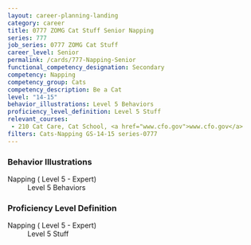 ```yaml
---
layout: career-planning-landing
category: career
title: 0777 ZOMG Cat Stuff Senior Napping
series: 777
job_series: 0777 ZOMG Cat Stuff
career_level: Senior
permalink: /cards/777-Napping-Senior
functional_competency_designation: Secondary
competency: Napping
competency_group: Cats
competency_description: Be a Cat
level: "14-15"
behavior_illustrations: Level 5 Behaviors
proficiency_level_definition: Level 5 Stuff
relevant_courses: 
 - 210 Cat Care, Cat School, <a href="www.cfo.gov">www.cfo.gov</a>
filters: Cats-Napping GS-14-15 series-0777
---
```


<div class="desktop:grid-col-6 margin-y-205">
  <div class="border-top-05 bg-white padding-2 shadow-5 height-full members-hover border-1px border-gray-30 border-top-orange radius-lg">
    <h3>Behavior Illustrations</h3>
    <dl class="text-base"><dt>Napping ( Level 5 - Expert)</dt><dd>Level 5 Behaviors</dd></dl>
  </div>
</div>
<div class="desktop:grid-col-6 margin-y-205">
  <div class="border-top-05 bg-white padding-2 shadow-5 height-full members-hover border-1px border-gray-30 border-top-orange radius-lg">
    <h3>Proficiency Level Definition</h3>
    <dl class="text-base"><dt>Napping ( Level 5 - Expert)</dt><dd>Level 5 Stuff</dd></dl>
  </div>
</div>